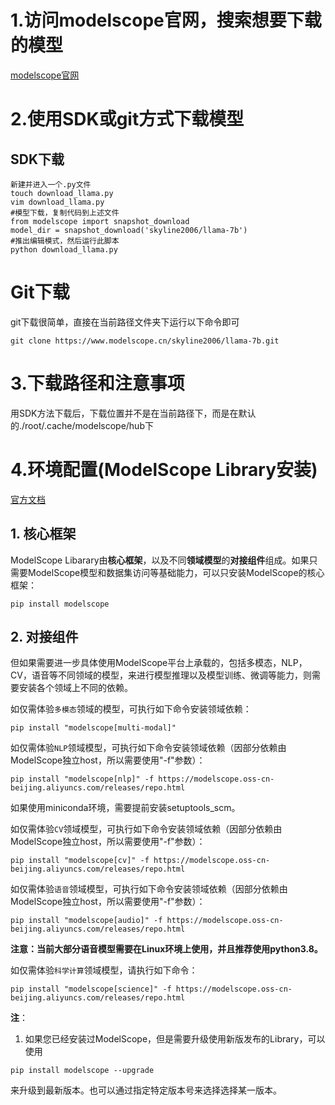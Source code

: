 # 1.访问modelscope官网，搜索想要下载的模型
[modelscope官网](https://modelscope.cn)

# 2.使用SDK或git方式下载模型

## SDK下载
```text
新建并进入一个.py文件
touch download_llama.py
vim download_llama.py
#模型下载，复制代码到上述文件
from modelscope import snapshot_download 
model_dir = snapshot_download('skyline2006/llama-7b')
#推出编辑模式，然后运行此脚本
python download_llama.py
```
# Git下载
git下载很简单，直接在当前路径文件夹下运行以下命令即可

```text
git clone https://www.modelscope.cn/skyline2006/llama-7b.git
```
# 3.下载路径和注意事项
用SDK方法下载后，下载位置并不是在当前路径下，而是在默认的./root/.cache/modelscope/hub下
# 4.环境配置(ModelScope Library安装)
[官方文档](https://modelscope.cn/docs/%E7%8E%AF%E5%A2%83%E5%AE%89%E8%A3%85)
## 1. 核心框架
ModelScope Libarary由**核心框架**，以及不同**领域模型**的**对接组件**组成。如果只需要ModelScope模型和数据集访问等基础能力，可以只安装ModelScope的核心框架：

`pip install modelscope`

## 2. 对接组件
但如果需要进一步具体使用ModelScope平台上承载的，包括多模态，NLP，CV，语音等不同领域的模型，来进行模型推理以及模型训练、微调等能力，则需要安装各个领域上不同的依赖。

如仅需体验`多模态`领域的模型，可执行如下命令安装领域依赖：

`pip install "modelscope[multi-modal]"` 

如仅需体验`NLP`领域模型，可执行如下命令安装领域依赖（因部分依赖由ModelScope独立host，所以需要使用"-f"参数）：

`pip install "modelscope[nlp]" -f https://modelscope.oss-cn-beijing.aliyuncs.com/releases/repo.html`

如果使用miniconda环境，需要提前安装setuptools_scm。

如仅需体验`CV`领域模型，可执行如下命令安装领域依赖（因部分依赖由ModelScope独立host，所以需要使用"-f"参数）：

`pip install "modelscope[cv]" -f https://modelscope.oss-cn-beijing.aliyuncs.com/releases/repo.html`

如仅需体验`语音`领域模型，可执行如下命令安装领域依赖（因部分依赖由ModelScope独立host，所以需要使用"-f"参数）：

`pip install "modelscope[audio]" -f https://modelscope.oss-cn-beijing.aliyuncs.com/releases/repo.html`

**注意：当前大部分语音模型需要在Linux环境上使用，并且推荐使用python3.8。**

如仅需体验`科学计算`领域模型，请执行如下命令：

`pip install "modelscope[science]" -f https://modelscope.oss-cn-beijing.aliyuncs.com/releases/repo.html`

**注**：

1. 如果您已经安装过ModelScope，但是需要升级使用新版发布的Library，可以使用

`pip install modelscope --upgrade`

来升级到最新版本。也可以通过指定特定版本号来选择选择某一版本。